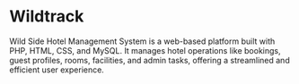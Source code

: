 # Wildtrack
Wild Side Hotel Management System is a web-based platform built with PHP, HTML, CSS, and MySQL. It manages hotel operations like bookings, guest profiles, rooms, facilities, and admin tasks, offering a streamlined and efficient user experience.
